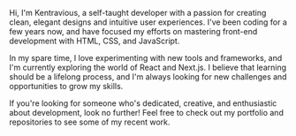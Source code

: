 Hi, I'm Kentravious, a self-taught developer with a passion for creating clean, elegant designs and intuitive user experiences. I've been coding for a few years now, and have focused my efforts on mastering front-end development with HTML, CSS, and JavaScript.

In my spare time, I love experimenting with new tools and frameworks, and I'm currently exploring the world of React and Next.js. I believe that learning should be a lifelong process, and I'm always looking for new challenges and opportunities to grow my skills.

If you're looking for someone who's dedicated, creative, and enthusiastic about development, look no further! Feel free to check out my portfolio and repositories to see some of my recent work.
<!---
KenTra222/KenTra222 is a ✨ special ✨ repository because its `README.md` (this file) appears on your GitHub profile.
You can click the Preview link to take a look at your changes.
--->
